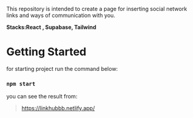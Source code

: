 This repository is intended to create a page for inserting social network links and ways of communication with you.

**Stacks:React , Supabase, Tailwind**

# Getting Started

for starting project run the command below:

### `npm start`

you can see the result from:

> https://linkhubbb.netlify.app/

